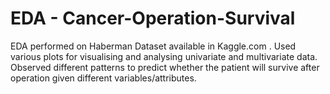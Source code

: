 # EDA - Cancer-Operation-Survival
EDA performed on Haberman Dataset available in Kaggle.com . Used various plots for visualising and analysing univariate and multivariate data.
Observed different patterns to predict whether the patient will survive after operation given different variables/attributes.
